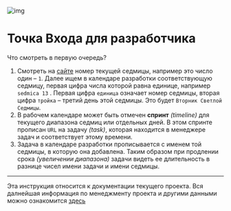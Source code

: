 <!-- evngl_92.
 С каждого хватит дня своей заботы, завтрашний день сам будет заботится о своем. -->
 <!-- http://localhost:9527/currentday/APRAKOS/9/2.html#2 -->
![img](https://2.bp.blogspot.com/-adiAk1fYThI/XfurLogWmAI/AAAAAAAAEuE/31wTTMAXuF8txWEjGBLXoNGZKAZerF-mQCK4BGAYYCw/s640/FullSizeRender-745973.jpg)

# Точка Входа для разработчика

Что смотреть в первую очередь?

1. Смотреть на [сайте](https://aprakos.ru/currentday/APRAKOS/stvol.html) номер текущей седмицы, например это число один – `1`. Далее ищем в календаре разработки соответствующую седмицу, первая цифра числа которой равна единице, например `sedmica 13` . Первая цифра `единица` означает номер седмицы, вторая цифра `тройка` – третий день этой седмицы. Это будет `Вторник Светлой Седмицы`.
1. В рабочем календаре может быть отмечен **спринт** *(timeline)* для текущего диапазона седмиц или отдельных дней. В этом спринте прописан `URL` на задачу *(task)*, которая находится в менеджере задач и соответствует этому времени.
1. Задача в календаре разработки прописывается с именем той седмицы, в которую она добавлена. Таким образом при продлении срока *(увеличении диапазона)* задачи видеть ее длительность в разнице чисел имени задачи и имени седмицы.

---

Эта инструкция относится к документации текущего проекта. Вся далнейшая информация по менеджменту проекта и другими данными можно ознакомится [здесь](001.html#title_2)
